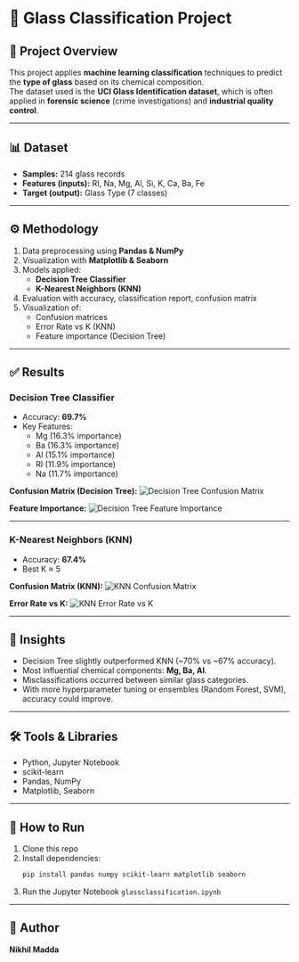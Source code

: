 
# 🥽 Glass Classification Project

## 📌 Project Overview
This project applies **machine learning classification** techniques to predict the **type of glass** based on its chemical composition.  
The dataset used is the **UCI Glass Identification dataset**, which is often applied in **forensic science** (crime investigations) and **industrial quality control**.

---

## 📊 Dataset
- **Samples:** 214 glass records  
- **Features (inputs):** RI, Na, Mg, Al, Si, K, Ca, Ba, Fe  
- **Target (output):** Glass Type (7 classes)  

---

## ⚙️ Methodology
1. Data preprocessing using **Pandas & NumPy**  
2. Visualization with **Matplotlib & Seaborn**  
3. Models applied:
   - **Decision Tree Classifier**
   - **K-Nearest Neighbors (KNN)**
4. Evaluation with accuracy, classification report, confusion matrix  
5. Visualization of:
   - Confusion matrices
   - Error Rate vs K (KNN)
   - Feature importance (Decision Tree)

---

## ✅ Results

### Decision Tree Classifier
- Accuracy: **69.7%**
- Key Features:
  - Mg (16.3% importance)
  - Ba (16.3% importance)
  - Al (15.1% importance)
  - RI (11.9% importance)
  - Na (11.7% importance)

**Confusion Matrix (Decision Tree):**
![Decision Tree Confusion Matrix](dt_confusion.png)

**Feature Importance:**
![Decision Tree Feature Importance](dt_feature_importance.png)

---

### K-Nearest Neighbors (KNN)
- Accuracy: **67.4%**
- Best K ≈ 5

**Confusion Matrix (KNN):**
![KNN Confusion Matrix](knn_confusion.png)

**Error Rate vs K:**
![KNN Error Rate vs K](knn_error.png)

---

## 🔎 Insights
- Decision Tree slightly outperformed KNN (~70% vs ~67% accuracy).
- Most influential chemical components: **Mg, Ba, Al**.
- Misclassifications occurred between similar glass categories.
- With more hyperparameter tuning or ensembles (Random Forest, SVM), accuracy could improve.

---

## 🛠️ Tools & Libraries
- Python, Jupyter Notebook  
- scikit-learn  
- Pandas, NumPy  
- Matplotlib, Seaborn  

---

## 📌 How to Run
1. Clone this repo  
2. Install dependencies:  
   ```bash
   pip install pandas numpy scikit-learn matplotlib seaborn
   ```
3. Run the Jupyter Notebook `glassclassification.ipynb`

---

## 📜 Author
**Nikhil Madda**
